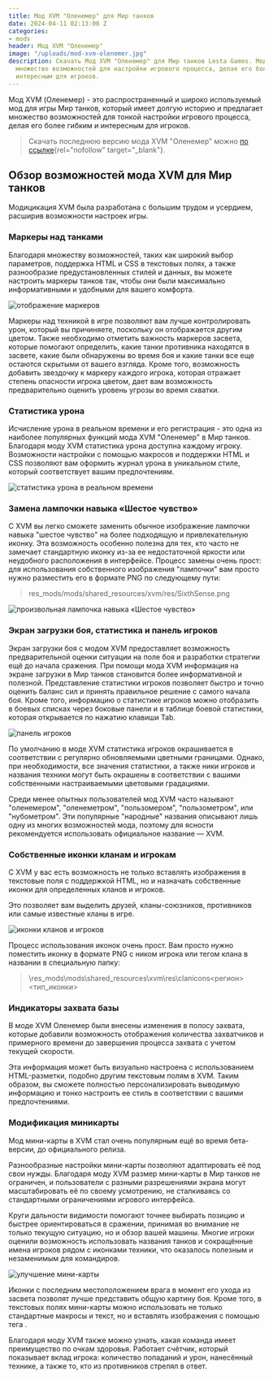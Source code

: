 ```yaml
---
title: Мод XVM "Оленемер" для Мир танков
date: 2024-04-11 02:13:00 Z
categories:
- mods
header: Мод XVM "Оленемер"
image: "/uploads/mod-xvm-olenemer.jpg"
description: Скачать Мод XVM "Оленемер" для Мир танков Lesta Games. Мод предлагает
  множество возможностей для настройки игрового процесса, делая его более гибким и
  интересным для игроков.
---
```


Мод XVM (Оленемер) - это распространенный и широко используемый мод для игры Мир танков, который имеет долгую историю и предлагает множество возможностей для тонкой настройки игрового процесса, делая его более гибким и интересным для игроков.

> Скачать последнюю версию мода XVM "Оленемер" можно [по ссылке](https://modxvm.com/ru/%d1%81%d0%ba%d0%b0%d1%87%d0%b0%d1%82%d1%8c-xvm/){rel="nofollow" target="_blank"}.

## Обзор возможностей мода XVM для Мир танков

Модицикация XVM была разработана с большим трудом и усердием, расширив возможности настроек игры. 

### Маркеры над танками

Благодаря множеству возможностей, таких как широкий выбор параметров, поддержка HTML и CSS в текстовых полях, а также разнообразие предустановленных стилей и данных, вы можете настроить маркеры танков так, чтобы они были максимально информативными и удобными для вашего комфорта.

![отображение маркеров](https://modxvm.com/assets/overtargetmarkers_in_otm_thumb.jpg)

Маркеры над техникой в игре позволяют вам лучше контролировать урон, который вы причиняете, поскольку он отображается другим цветом. Также необходимо отметить важность маркеров засвета, которые помогают определить, какие танки противника находятся в засвете, какие были обнаружены во время боя и какие танки все еще остаются скрытыми от вашего взгляда. Кроме того, возможность добавить звездочку к маркеру каждого игрока, которая отражает степень опасности игрока цветом, дает вам возможность предварительно оценить уровень угрозы во время схватки.

### Статистика урона

Исчисление урона в реальном времени и его регистрация - это одна из наиболее популярных функций мода XVM "Оленемер" в Мир танков. Благодаря моду XVM статистика урона доступна каждому игроку. Возможности настройки с помощью макросов и поддержки HTML и CSS позволяют вам оформить журнал урона в уникальном стиле, который соответствует вашим предпочтениям.

![статистика урона в реальном времени](https://modxvm.com/assets/xvm_hitlog.jpg)

### Замена лампочки навыка «Шестое чувство»

С XVM вы легко сможете заменить обычное изображение лампочки навыка "шестое чувство" на более подходящую и привлекательную иконку. Эта возможность особенно полезна для тех, кто часто не замечает стандартную иконку из-за ее недостаточной яркости или неудобного расположения в интерфейсе. Процесс замены очень прост: для использования собственного изображения "лампочки" вам просто нужно разместить его в формате PNG по следующему пути:

> res_mods/mods/shared_resources/xvm/res/SixthSense.png

![произвольная лампочка навыка «Шестое чувство»](https://modxvm.com/assets/SixthSense_XVM.jpg)

### Экран загрузки боя, статистика и панель игроков

Экран загрузки боя с модом XVM предоставляет возможность предварительной оценки ситуации на поле боя и разработки стратегии ещё до начала сражения. При помощи мода XVM информация на экране загрузки в Мир танков становится более информативной и полезной. Представление статистики игроков позволяет быстро и точно оценить баланс сил и принять правильное решение с самого начала боя. Кроме того, информацию о статистике игроков можно отобразить в боевых списках через боковые панели и в таблице боевой статистики, которая открывается по нажатию клавиши Tab.

![панель игроков](https://modxvm.com/assets/xvm_loading_and_playerspanel.jpg)

По умолчанию в моде XVM статистика игроков окрашивается в соответствии с регулярно обновляемыми цветными границами. Однако, при необходимости, все значения статистики, а также ники игроков и названия техники могут быть окрашены в соответствии с вашими собственными настраиваемыми цветовыми градациями.

Среди менее опытных пользователей мод XVM часто называют "оленемером", "оленеметром", "пользомером", "пользометром", или "нубометром". Эти популярные "народные" названия описывают лишь одну из многих возможностей мода, поэтому для ясности рекомендуется использовать официальное название — XVM.

### Cобственные иконки кланам и игрокам

С XVM у вас есть возможность не только вставлять изображения в текстовые поля с поддержкой HTML, но и назначать собственные иконки для определенных кланов и игроков.

Это позволяет вам выделить друзей, кланы-союзников, противников или самые известные кланы в игре.

![иконки кланов и игроков](https://modxvm.com/assets/XVM_user_icons.jpg)

Процесс использования иконок очень прост. Вам просто нужно поместить иконку в формате PNG с ником игрока или тегом клана в названии в специальную папку:

> \res_mods\mods\shared_resources\xvm\res\clanicons\<регион>\<тип_иконки>

### Индикаторы захвата базы

В моде XVM Оленемер были внесены изменения в полосу захвата, которые добавили возможность отображения количества захватчиков и примерного времени до завершения процесса захвата с учетом текущей скорости.

Эта информация может быть визуально настроена с использованием HTML-разметки, подобно другим текстовым полям в XVM. Таким образом, вы сможете полностью персонализировать выводимую информацию и тонко настроить ее стиль в соответствии с вашими предпочтениями.

### Модификация миникарты

Мод мини-карты в XVM стал очень популярным ещё во время бета-версии, до официального релиза.

Разнообразные настройки мини-карты позволяют адаптировать её под свои нужды.
Благодаря моду XVM размер мини-карты в Мир танков не ограничен, и пользователи с разными разрешениями экрана могут масштабировать её по своему усмотрению, не сталкиваясь со стандартными ограничениями игрового интерфейса.

Круги дальности видимости помогают точнее выбирать позицию и быстрее ориентироваться в сражении, принимая во внимание не только текущую ситуацию, но и обзор вашей машины. Многие игроки оценили возможность использовать названия танков и сокращённые имена игроков рядом с иконками техники, что оказалось полезным и незаменимым для командиров.

![улучшение мини-карты](https://modxvm.com/assets/Minimap_in_XVM.jpg)

Иконки с последним местоположением врага в момент его ухода из засвета позволят лучше представить общую картину боя. Кроме того, в текстовых полях мини-карты можно использовать не только стандартные макросы и текст, но и вставлять изображения с помощью тега <img>.

Благодаря моду XVM также можно узнать, какая команда имеет преимущество по очкам здоровья. Работает счётчик, который показывает вклад игрока: количество попаданий и урон, нанесённый технике, а также то, кто из противников стрелял в ответ.